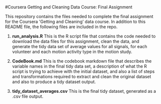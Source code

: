 #Coursera Getting and Cleaning Data Course: Final Assignment

This repository contains the files needed to complete
the final assignment for the Coursera 'Getting and Cleaning' data course.
In addition to this README file, the following files are included in the repo.



1. **run_analysis.R**  This is the R script file that contains the code needed
to download the data files for this assignment, clean the data, and generate
the tidy data set of average values for all signals, for each volunteer and 
each motion activity type in the motion study.


2. **CodeBook.md**  This is the codebook markdown file that describes the variable
names in the final tidy data set, a description of what the R script is trying to 
achieve with the initial dataset, and also a list of steps and transformations 
required to extract and clean the original dataset and also to produce a tidy 
dataset output.


3.  **tidy_dataset_averages.csv**  This is the final tidy dataset, generated as
a .csv file output. 